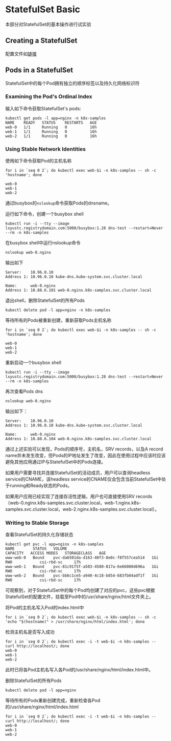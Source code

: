 # StatefulSet Basic

本部分对StatefulSet的基本操作进行试实验

## Creating a StatefulSet

配置文件如[链接](kubernetes_actions_workspace/lxyustc-statefulset.yaml)

## Pods in a StatefulSet

StatefulSet中的每个Pod拥有独立的顺序标签以及持久化网络标识符

### Examining the Pod's Ordinal Index

输入如下命令获取StatefulSet's pods:

```
kubectl get pods -l app=nginx -n k8s-samples
NAME    READY   STATUS    RESTARTS   AGE
web-0   1/1     Running   0          16h
web-1   1/1     Running   0          16h
web-2   1/1     Running   0          16h
```

### Using Stable Network Identities

使用如下命令获取Pod的主机名称

```
for i in `seq 0 2`; do kubectl exec web-$i -n k8s-samples -- sh -c 'hostname'; done
```

```
web-0
web-1
web-2
```

通过busybox的`nslookup`命令获取Pods的dnsname。

运行如下命令，创建一个busybox shell

```
kubectl run -i --tty --image lxyustc.registrydomain.com:5000/busybox:1.28 dns-test --restart=Never --rm -n k8s-samples
```

在busybox shell中运行nslookup命令

```
nslookup web-0.nginx
```

输出如下

```
Server:    10.96.0.10
Address 1: 10.96.0.10 kube-dns.kube-system.svc.cluster.local

Name:      web-0.nginx
Address 1: 10.88.6.101 web-0.nginx.k8s-samples.svc.cluster.local
```

退出shell，删除StatefulSet的所有Pods

```
kubectl delete pod -l app=nginx -n k8s-samples
```

等待所有的Pods被重新创建，重新获取Pods主机名称

```
for i in `seq 0 2`; do kubectl exec web-$i -n k8s-samples -- sh -c 'hostname'; done
```

```
web-0
web-1
web-2
```

重新启动一个busybox shell

```
kubectl run -i --tty --image lxyustc.registrydomain.com:5000/busybox:1.28 dns-test --restart=Never --rm -n k8s-samples
```

再次查看Pods dns

```
nslookup web-0.nginx
```

输出如下：

```
Server:    10.96.0.10
Address 1: 10.96.0.10 kube-dns.kube-system.svc.cluster.local

Name:      web-0.nginx
Address 1: 10.88.6.104 web-0.nginx.k8s-samples.svc.cluster.local
```

通过上述实验可以发现，Pods的顺序号，主机名，SRV records，以及A record name并未发生改变，但Pods的IP地址发生了改变，因此在使用过程中应该时应该避免其他应用通过IP与StatefulSet中的Pods连接。

如果用户需要寻找并连接StatefulSet的活动成员，用户可以查询headless service的CNAME，该headless service的CNAME仅会包含当前StatefulSet中处于running和Ready状态的Pods。

如果用户应用已经实现了连接存活性逻辑，用户也可直接使用SRV records（web-0.nginx.k8s-samples.svc.cluster.local，web-1.nginx.k8s-samples.svc.cluster.local，web-2.nginx.k8s-samples.svc.cluster.local）。

### Writing to Stable Storage

查看StatefulSet的持久化存储状态

```
kubectl get pvc -l app=nginx -n k8s-samples
NAME        STATUS   VOLUME                                     CAPACITY   ACCESS MODES   STORAGECLASS   AGE
www-web-0   Bound    pvc-da6501da-d163-40f3-8e0c-f8f557cea514   1Gi        RWO            csi-rbd-sc     17h
www-web-1   Bound    pvc-81c91f5f-a503-4580-817a-6e66080d696a   1Gi        RWO            csi-rbd-sc     17h
www-web-2   Bound    pvc-bb6c1ce5-a940-4c18-b854-683fb04adf1f   1Gi        RWO            csi-rbd-sc     17h
```

可观察到，对于StatefulSet中的每个Pod均创建了对应的pvc，这些pvc根据StatefulSet的配置文件，挂载至Pod中的/usr/share/nginx/html文件夹上。

将Pod的主机名写入Pod的index.html中

```
for i in `seq 0 2`; do kubectl exec web-$i -n k8s-samples -- sh -c 'echo "$(hostname)" > /usr/share/nginx/html/index.html'; done
```

检测主机名是否写入成功

```
for i in `seq 0 2`; do kubectl exec -i -t web-$i -n k8s-samples -- curl http://localhost/; done
web-0
web-1
web-2
```

此时已将各Pod主机名写入各Pod的/usr/share/nginx/html/index.html中。

删除StatefulSet的所有Pods

```
kubectl delete pod -l app=nginx
```

等待所有的Pods重新创建完成，重新检查各Pod的/usr/share/nginx/html/index.html

```
for i in `seq 0 2`; do kubectl exec -i -t web-$i -n k8s-samples -- curl http://localhost/; done
web-0
web-1
web-2
```
